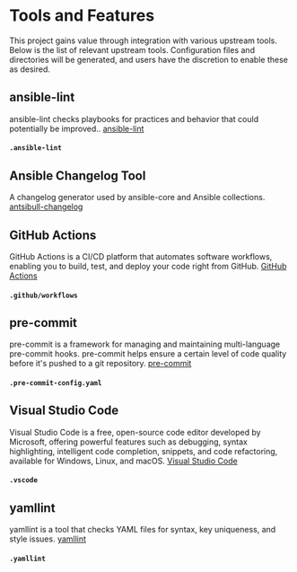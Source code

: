 # Tools and Features

This project gains value through integration with various upstream tools. Below is the list of relevant upstream tools. Configuration files and directories will be generated, and users have the discretion to enable these as desired.

## ansible-lint

ansible-lint checks playbooks for practices and behavior that could potentially be improved.. [ansible-lint](https://github.com/ansible/ansible-lint)

#### `.ansible-lint`


## Ansible Changelog Tool

A changelog generator used by ansible-core and Ansible collections. [antsibull-changelog](https://github.com/ansible-community/antsibull-changelog)


## GitHub Actions

GitHub Actions is a CI/CD platform that automates software workflows, enabling you to build, test, and deploy your code right from GitHub. [GitHub Actions](https://github.com/features/actions)

#### `.github/workflows`


## pre-commit

pre-commit is a framework for managing and maintaining multi-language pre-commit hooks. pre-commit helps ensure a certain level of code quality before it's pushed to a git repository. [pre-commit](https://pre-commit.com) 

#### `.pre-commit-config.yaml`


## Visual Studio Code

Visual Studio Code is a free, open-source code editor developed by Microsoft, offering powerful features such as debugging, syntax highlighting, intelligent code completion, snippets, and code refactoring, available for Windows, Linux, and macOS. [Visual Studio Code](https://code.visualstudio.com/)

#### `.vscode`


## yamllint

yamllint is a tool that checks YAML files for syntax, key uniqueness, and style issues. [yamllint](https://github.com/adrienverge/yamllint)

#### `.yamllint`
